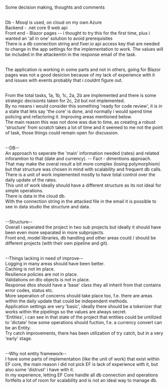 Some decision making, thoughts and comments  <br/> <br/>

Db - Mssql is used, on cloud on my own Azure <br/>
Backend - .net core 9 web api <br/>
Front end - Blazor pages -- i thought to try this for the first time, plus i wanted an 'all in one' solution to avoid prerequisites <br/>
There is a db connection string and fixer.io api access key that are needed to change in the app settings for the implementation to work. The values will be included in the attackemtn in the response email of the task. <br/> <br/>

The application is working in some parts and not in others, going for Blazor pages was not a good desicion because of my lack of experience with it and issues with events probably that i couldnt figure out. <br/> <br/>

From the total tasks, 1a, 1b, 1c, 2a, 2b are implemented and there is some strategic decisionts taken for 2c, 2d but not implemented.  <br/>
By no means i would consider this something 'ready for code review', it is in a state that lets say 'the core' is done, and normally i would spend time policing and refactoring it. Improving areas mentioned below. <br/>
The main reason this was not done was due to time, as creating a robust 'structure' from scratch takes a lot of time and it seemed to me not the point of task, those things could remain open for discussion. <br/> <br/>

--DB-- <br/>
An approach to seperate the 'main' information needed (rates) and related inforamtion to that (date and currency). -- Fact - dimentions approach. <br/>
That may make the overal result a bit more complex (losing polymorphism) but that structure was chosen in mind with scalability and frequent db calls. <br/>
There is a unit of work implemented mostly to have total control over the daily update of the rates.  <br/>
This unit of work ideally should have a different structure as its not ideal for simple operations. <br/>
There is data in the cloud db. <br/>
With the connection string in the attacked file in the email it is possible to see in data studio the structure and data.  <br/> <br/>

--Structure-- <br/>
Overall i seperated the project in two sub projects but ideally it should have been even more separated in more subprojects. <br/>
Front end, model libraries, db handling and other areas could / should be different projects (with their own pipeline and git). <br/> <br/> 

--Things lacking in need of improve-- <br/> 
Logging in many areas should have been better. <br/>
Caching is not im place. <br/>
Resilience policies are not in place. <br/>
Validations on dto objects is not in place. <br/>
Response dtos should have a 'base' class they all inherit from that contains error codes, status etc. <br/>
More seperation of concerns should take place too, f.e. there are areas within the daily update that could be independent methods. <br/>
Application settings are very 'basic', ideally there should be a tokenizer that works within the pipelings so the values are always secret. <br/>
'Entities', i can see in that state of the project that entities could be untilized to 'dictate' how some operations should fuction, f.e. a currency convert can be an Entity. <br/>
Try catch improvements, there has been utilization of try catch, but in a very 'early' stage. <br/> <br/>

--Why not entity framework-- <br/>
I have some parts of implementation (like the unit of work) that exist within EF core, the main reason i did not pick EF is lack of experience with it, but also some 'distrust' i have with it. <br/>
In my experience, letting EF Core handle all db connection and operations fortfeits a lot of room for scalability and is not an ideal way to manage db. <br/>


